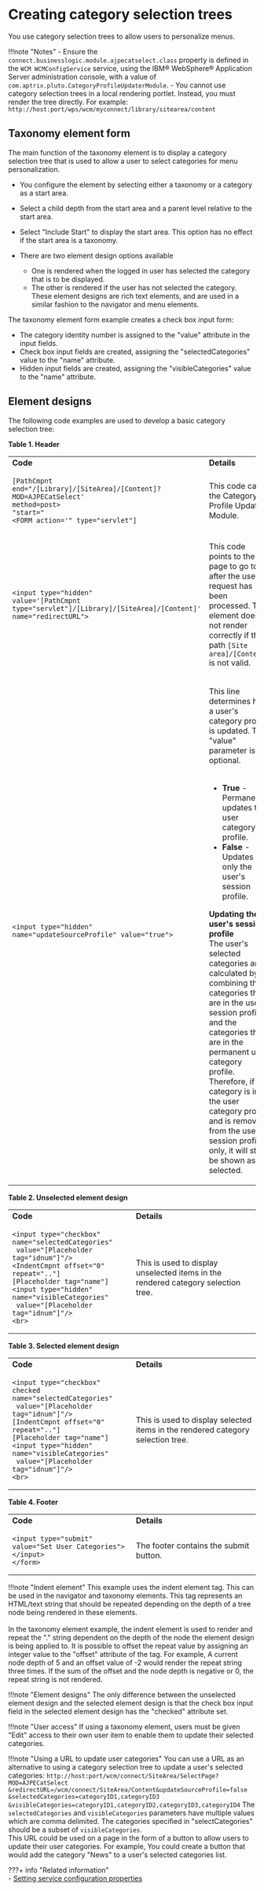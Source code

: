 # Creating category selection trees

You use category selection trees to allow users to personalize menus.

!!!note "Notes"
    -   Ensure the `connect.businesslogic.module.ajpecatselect.class` property is defined in the `WCM WCMConfigService` service, using the IBM® WebSphere® Application Server administration console, with a value of `com.aptrix.pluto.CategoryProfileUpdaterModule`.
    -   You cannot use category selection trees in a local rendering portlet. Instead, you must render the tree directly. For example: `http://host:port/wps/wcm/myconnect/library/sitearea/content` 

## Taxonomy element form

The main function of the taxonomy element is to display a category selection tree that is used to allow a user to select categories for menu personalization.

-   You configure the element by selecting either a taxonomy or a category as a start area.
-   Select a child depth from the start area and a parent level relative to the start area.
-   Select "Include Start" to display the start area. This option has no effect if the start area is a taxonomy.
-   There are two element design options available

    -   One is rendered when the logged in user has selected the category that is to be displayed.
    -   The other is rendered if the user has not selected the category.
    These element designs are rich text elements, and are used in a similar fashion to the navigator and menu elements.


The taxonomy element form example creates a check box input form:

-   The category identity number is assigned to the "value" attribute in the input fields.
-   Check box input fields are created, assigning the "selectedCategories" value to the "name" attribute.
-   Hidden input fields are created, assigning the "visibleCategories" value to the "name" attribute.

## Element designs

The following code examples are used to develop a basic category selection tree:

**Table 1. Header**

<table>
<tr>
<td style="width:50%"> <b>Code</b> </td> <td> <b>Details</b> </td>
</tr>
<tr>
<td> 

```
[PathCmpnt end="/[Library]/[SiteArea]/[Content]?MOD=AJPECatSelect' 
method=post> 
"start="
<FORM action='" type="servlet"]
```

</td>
<td> 

This code calls the Category Profile Updater Module.

</td>
</tr>
<tr>
<td> 

```
<input type="hidden" 
value='[PathCmpnt type="servlet"]/[Library]/[SiteArea]/[Content]' 
name="redirectURL">
``` 

</td>
<td> 

This code points to the page to go to after the user request has been processed. The element does not render correctly if the path `[Site area]/[Content]` is not valid.

</td>
</tr>
<tr>
<td> 

```
<input type="hidden" 
name="updateSourceProfile" value="true">
```

</td>
<td> 

This line determines how a user's category profile is updated.
The "value" parameter is optional.<br><br>

<ul>
    <li><b>True</b> - Permanently updates the user category profile.
    <li><b>False</b> - Updates only the user's session profile.
</ul>

<b>Updating the user's session profile</b><br>
The user's selected categories are calculated by combining the categories that are in the user's session profile and the categories that are in the permanent user category profile. Therefore, if a category is in the user category profile and is removed from the user's session profile only, it will still be shown as selected.

</td>
</tr>
</table>

**Table 2. Unselected element design**

<table>
<tr>
<td style="width:50%"> <b>Code</b> </td> <td> <b>Details</b> </td>
</tr>
<tr>
<td> 

```
<input type="checkbox" name="selectedCategories"
 value="[Placeholder tag="idnum"]"/>
<IndentCmpnt offset="0" repeat=".."]
[Placeholder tag="name"]
<input type="hidden" name="visibleCategories"
 value="[Placeholder tag="idnum"]"/>
<br>
```

</td>
<td> 

This is used to display unselected items in the rendered category selection tree.

</td>
</tr>

</table>

**Table 3. Selected element design**

<table>
<tr>
<td style="width:50%"> <b>Code</b> </td> <td> <b>Details</b> </td>
</tr>
<tr>
<td> 

```
<input type="checkbox" checked name="selectedCategories"
 value="[Placeholder tag="idnum"]"/>
[IndentCmpnt offset="0" repeat=".."]
[Placeholder tag="name"]
<input type="hidden" name="visibleCategories"
 value="[Placeholder tag="idnum"]"/>
<br>
```

</td>
<td> 

This is used to display selected items in the rendered category selection tree.

</td>
</tr>

</table>

**Table 4. Footer**

<table>
<tr>
<td style="width:50%"> <b>Code</b> </td> <td> <b>Details</b> </td>
</tr>
<tr>
<td> 

```
<input type="submit" value="Set User Categories"></input>
</form>
```

</td>
<td> 

The footer contains the submit button.

</td>
</tr>

</table>

!!!note "Indent element"
    This example uses the indent element tag. This can be used in the navigator and taxonomy elements. This tag represents an HTML/text string that should be repeated depending on the depth of a tree node being rendered in these elements. <br><br> In the taxonomy element example, the indent element is used to render and repeat the "." string dependent on the depth of the node the element design is being applied to. It is possible to offset the repeat value by assigning an integer value to the "offset" attribute of the tag. For example, A current node depth of 5 and an offset value of -2 would render the repeat string three times. If the sum of the offset and the node depth is negative or 0, the repeat string is not rendered.

!!!note "Element designs"
    The only difference between the unselected element design and the selected element design is that the check box input field in the selected element design has the "checked" attribute set.

!!!note "User access"
    If using a taxonomy element, users must be given "Edit" access to their own user item to enable them to update their selected categories.

!!!note "Using a URL to update user categories"
    You can use a URL as an alternative to using a category selection tree to update a user's selected categories:
        ```
        http://host:port/wcm/connect/SiteArea/SelectPage?MOD=AJPECatSelect
        &redirectURL=/wcm/connect/SiteArea/Content&updateSourceProfile=false
        &selectedCategories=categoryID1,categoryID3
        &visibleCategories=categoryID1,categoryID2,categoryID3,categoryID4
        ```
    The `selectedCategories` and `visibleCategories` parameters have multiple values which are comma delimited. The categories specified in "selectCategories" should be a subset of `visibleCategories`.<br> This URL could be used on a page in the form of a button to allow users to update their user categories. For example, You could create a button that would add the category "News" to a user's selected categories list.


???+ info "Related information"  
    -   [Setting service configuration properties](../../../../../../deploy_dx/manage/config_portal_behavior/service_config_properties/index.md)

